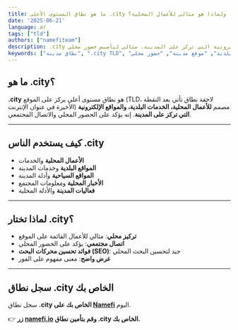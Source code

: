 ```yaml
---
title: ما هو نطاق المستوى الأعلى .city ولماذا هو مثالي للأعمال المحلية؟
date: '2025-06-21'
language: ar
tags: ["tld"]
authors: ["namefiteam"]
description: .city هو النطاق الخاص بالأعمال المحلية، الخدمات البلدية، والمواقع الإلكترونية التي تركز على المدينة. مثالي لتأسيس حضور محلي.
keywords: ["نطاق مدينة", ".city TLD", "أعمال محلية", "خدمات بلدية", "موقع مدينة", "حضور محلي"]
---
```


## **ما هو .city؟**

**.city** هو نطاق مستوى أعلى يركز على الموقع (TLD، لاحقة نطاق تأتي بعد النقطة الأخيرة في عنوان الإنترنت) مصمم **للأعمال المحلية، الخدمات البلدية، والمواقع الإلكترونية التي تركز على المدينة**. إنه يؤكد على الحضور المحلي والاتصال المجتمعي.

---

## **كيف يستخدم الناس .city**

*   **الأعمال المحلية** والخدمات
*   **المواقع البلدية** وخدمات المدينة
*   **المواقع السياحية** وأدلة المدينة
*   **الأخبار المحلية** ومعلومات المجتمع
*   **فعاليات المدينة** والأدلة المحلية

---

## **لماذا تختار .city؟**

*   **تركيز محلي**: مثالي للأعمال القائمة على الموقع
*   **اتصال مجتمعي**: يؤكد على الحضور المحلي
*   **فوائد تحسين محركات البحث (SEO)**: جيد لتحسين البحث المحلي
*   **غرض واضح**: معنى مفهوم على الفور

---

## **سجل نطاق .city الخاص بك**

سجل نطاق **.city الخاص بك على [Namefi](https://namefi.io)** اليوم.

👉 **زر [namefi.io](https://namefi.io) وقم بتأمين نطاق .city الخاص بك.**